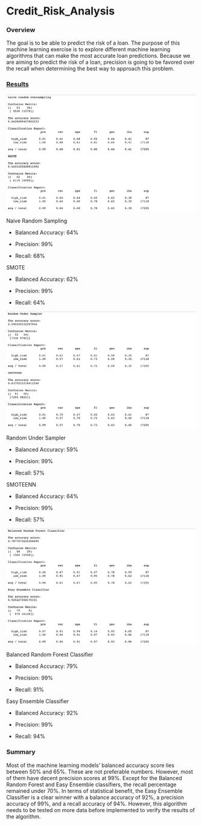 # Credit_Risk_Analysis



### Overview
The goal is to be able to predict the risk of a loan. The purpose of this machine learning exercise is to explore different machine learning algorithms that can make the most accurate loan predictions. Because we are aiming to predict the risk of a loan, precision is going to be favored over the recall when determining the best way to approach this problem. 


### [Results](https://github.com/markdown-it/markdown-it-deflist)

![Image_one](https://raw.githubusercontent.com/SavannahPosner/Credit_Risk_Analysis/main/images/1.png)

Naive Random Sampling

+ Balanced Accuracy: 64% 

+ Precision: 99%

+ Recall: 68%


SMOTE

+ Balanced Accuracy: 62%

+ Precision: 99% 

+ Recall: 64%


![Image_two](https://raw.githubusercontent.com/SavannahPosner/Credit_Risk_Analysis/main/images/2.png)

Random Under Sampler

+ Balanced Accuracy: 59%

+ Precision: 99%

+ Recall: 57%

SMOTEENN

+ Balanced Accuracy: 64%

+ Precision: 99%

+ Recall: 57%



![Image_three](https://raw.githubusercontent.com/SavannahPosner/Credit_Risk_Analysis/main/images/3.png)

Balanced Random Forest Classifier 

+ Balanced Accuracy: 79%

+ Precision: 99%

+ Recall: 91%

Easy Ensemble Classifier

+ Balanced Accuracy: 92%

+ Precision: 99%

+ Recall: 94%

### Summary 
Most of the machine learning models’ balanced accuracy score lies between 50% and 65%. These are not preferable numbers. However, most of them have decent precision scores at 99%. Except for the Balanced Random Forest and Easy Ensemble classifiers, the recall percentage remained under 70%. In terms of statistical benefit, the Easy Ensemble Classifier is a clear winner with a balance accuracy of 92%, a precision accuracy of 99%, and a recall accuracy of 94%. However, this algorithm needs to be tested on more data before implemented to verify the results of the algorithm.









